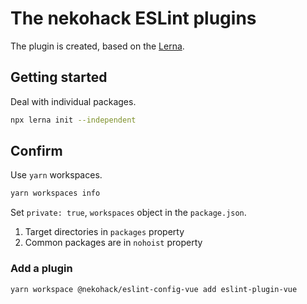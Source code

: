 # The nekohack ESLint plugins

The plugin is created, based on the [Lerna](https://github.com/lerna/lerna).

## Getting started

Deal with individual packages.

```bash
npx lerna init --independent
```

## Confirm

Use `yarn` workspaces.

```bash
yarn workspaces info
```

Set `private: true`, `workspaces` object in the `package.json`.

1. Target directories in `packages` property
2. Common packages are in `nohoist` property

### Add a plugin

```bash
yarn workspace @nekohack/eslint-config-vue add eslint-plugin-vue
```
